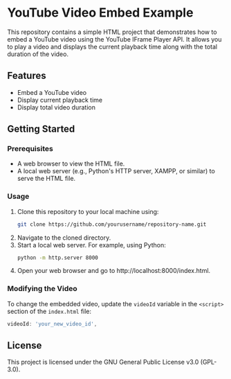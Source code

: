 # YouTube Video Embed Example

This repository contains a simple HTML project that demonstrates how to embed a YouTube video using the YouTube IFrame Player API. It allows you to play a video and displays the current playback time along with the total duration of the video.

## Features
- Embed a YouTube video
- Display current playback time
- Display total video duration

## Getting Started

### Prerequisites
- A web browser to view the HTML file.
- A local web server (e.g., Python's HTTP server, XAMPP, or similar) to serve the HTML file.

### Usage
1. Clone this repository to your local machine using:
   ```bash
   git clone https://github.com/yourusername/repository-name.git
2. Navigate to the cloned directory.
3. Start a local web server. For example, using Python:
   ```bash
   python -m http.server 8000
4. Open your web browser and go to http://localhost:8000/index.html.

### Modifying the Video
To change the embedded video, update the `videoId` variable in the `<script>` section of the `index.html` file:
   ```javascript
   videoId: 'your_new_video_id',
   ```

## License
This project is licensed under the GNU General Public License v3.0 (GPL-3.0).
